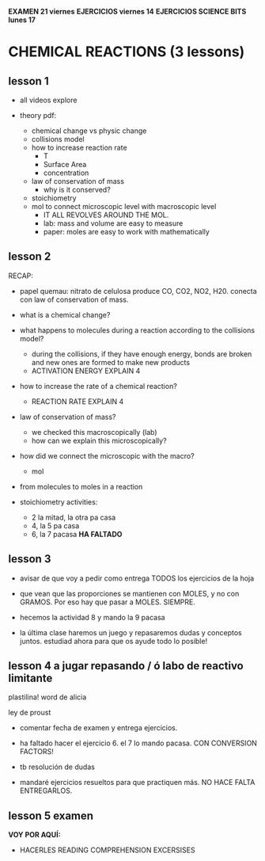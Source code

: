 **EXAMEN 21 viernes**
**EJERCICIOS viernes 14**
**EJERCICIOS SCIENCE BITS lunes 17**

# CHEMICAL REACTIONS (3 lessons)
## lesson 1
- all videos explore

- theory pdf:
    - chemical change vs physic change
    - collisions model
    - how to increase reaction rate
        - T
        - Surface Area
        - concentration
    - law of conservation of mass
        - why is it conserved?
    - stoichiometry
    - mol to connect microscopic level with macroscopic level
        - IT ALL REVOLVES AROUND THE MOL.
        - lab: mass and volume are easy to measure
        - paper: moles are easy to work with mathematically

## lesson 2

RECAP: 
- papel quemau: nitrato de celulosa produce CO, CO2, NO2, H20. conecta con law of conservation of mass.

- what is a chemical change?
- what happens to molecules during a reaction according to the collisions model?
    - during the collisions, if they have enough energy, bonds are broken and new ones are formed to make new products
    - ACTIVATION ENERGY EXPLAIN 4
- how to increase the rate of a chemical reaction?
    - REACTION RATE EXPLAIN 4
- law of conservation of mass?
    - we checked this macroscopically (lab)
    - how can we explain this microscopically?
- how did we connect the microscopic with the macro?
    - mol

- from molecules to moles in a reaction

- stoichiometry activities:
    - 2 la mitad, la otra pa casa
    - 4, la 5 pa casa 
    - 6, la 7 pacasa **HA FALTADO**

## lesson 3 
- avisar de que voy a pedir como entrega TODOS los ejercicios de la hoja

- que vean que las proporciones se mantienen con MOLES, y no con GRAMOS. Por eso hay que pasar a MOLES. SIEMPRE.   
- hecemos la actividad 8 y mando la 9 pacasa

- la última clase haremos un juego y repasaremos dudas y conceptos juntos. estudiad ahora para que os ayude todo lo posible!

## lesson 4 a jugar repasando / ó labo de reactivo limitante

plastilina! word de alicia

ley de proust
- comentar fecha de examen y entrega ejercicios.
- ha faltado hacer el ejercicio 6. el 7 lo mando pacasa. CON CONVERSION FACTORS!

- tb resolución de dudas

- mandaré ejercicios resueltos para que practiquen más. NO HACE FALTA ENTREGARLOS.

## lesson 5 examen

**VOY POR AQUÍ:**
-  HACERLES READING COMPREHENSION EXCERSISES